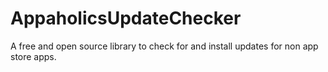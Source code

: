 AppaholicsUpdateChecker
=======================

A free and open source library to check for and install updates for non app store apps.